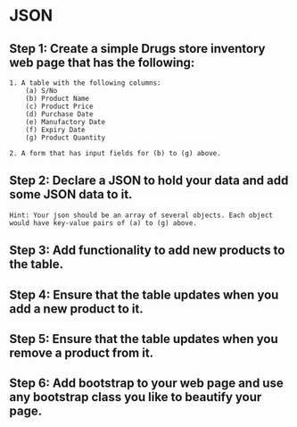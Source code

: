 # JSON

## Step 1: Create a simple Drugs store inventory web page that has the following:

    1. A table with the following columns:
        (a) S/No
        (b) Product Name
        (c) Product Price
        (d) Purchase Date
        (e) Manufactory Date
        (f) Expiry Date
        (g) Product Quantity

    2. A form that has input fields for (b) to (g) above.

## Step 2: Declare a JSON to hold your data and add some JSON data to it.

    Hint: Your json should be an array of several objects. Each object would have key-value pairs of (a) to (g) above.

## Step 3: Add functionality to add new products to the table.

## Step 4: Ensure that the table updates when you add a new product to it.

## Step 5: Ensure that the table updates when you remove a product from it.

## Step 6: Add bootstrap to your web page and use any bootstrap class you like to beautify your page.
